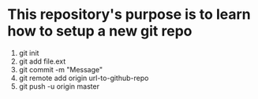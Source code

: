 <h1>
    This repository's purpose is to learn how to setup a new git repo
</h1>

<ol>
    <li>
        git init
    </li>
    <li>
        git add file.ext
    </li>
    <li>
        git commit -m "Message"
    </li>
    <li>
        git remote add origin url-to-github-repo
    </li>
    <li>
        git push -u origin master
    </li>
</ol>